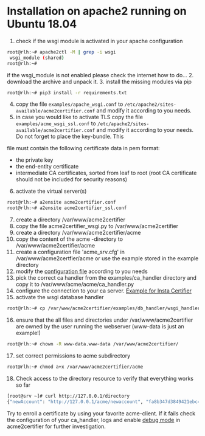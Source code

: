 <!-- markdownlint-disable  MD013 MD029 -->
<!-- wiki-title Installation on apache2 -->
# Installation on apache2 running on Ubuntu 18.04

1. check if the wsgi module is activated in your apache configuration

```bash
root@rlh:~# apache2ctl -M | grep -i wsgi
 wsgi_module (shared)
root@rlh:~#
```

if the wsgi_module is not enabled please check the internet how to do...
2. download the archive and unpack it.
3. install the missing modules via pip

```bash
root@rlh:~# pip3 install -r requirements.txt
```

4. copy the file `examples/apache_wsgi.conf` to `/etc/apache2/sites-available/acme2certifier.conf` and modify it according to you needs.
5. in case you would like to activate TLS copy the file `examples/acme_wsgi_ssl.conf` to `/etc/apache2/sites-available/acme2certifier.conf` and modify it according to your needs. Do not forget to place the key-bundle. This

file must contain the following certificate data in pem format:

- the private key
- the end-entity certificate
- intermediate CA certificates, sorted from leaf to root (root CA certificate should not be included for security reasons)

6. activate the virtual server(s)

```bash
root@rlh:~# a2ensite acme2certifier.conf
root@rlh:~# a2ensite acme2certifier_ssl.conf
```

7. create a directory /var/www/acme2certifier
8. copy the file acme2certifier_wsgi.py to /var/www/acme2certifier
9. create a directory /var/www/acme2certifier/acme
10. copy the content of the acme -directory to /var/www/acme2certifier/acme
11. create a configuration file 'acme_srv.cfg' in /var/www/acme2certfier/acme or use the example stored in the example directory
12. modify the [configuration file](acme_srv.md) according to you needs
13. pick the correct ca handler from the examples/ca_handler directory and copy it to /var/www/acme/acme/ca_handler.py
14. configure the connection to your ca server. [Example for Insta Certifier](certifier.md)
15. activate the wsgi database handler

```bash
root@rlh:~# cp /var/www/acme2certifier/examples/db_handler/wsgi_handler.py /var/www/acme/acme2certfier/db_handler.py
```

16. ensure that the all files and directories under /var/www/acme2certifier are owned by the user running the webserver (www-data is just an example!)

```bash
root@rlh:~# chown -R www-data.www-data /var/www/acme2certifier/
```

17. set correct permissions to acme subdirectory

```bash
root@rlh:~# chmod a+x /var/www/acme2certifier/acme
```

18. Check access to the directory resource to verify that everything works so far

```bash
[root@srv ~]# curl http://127.0.0.1/directory
{"newAccount": "http://127.0.0.1/acme/newaccount", "fa8b347d3849421ebc4b234205418805": "https://community.letsencrypt.org/t/adding-random-entries-to-the-directory/33417", "keyChange": "http://127.0.0.1/acme/key-change", "newNonce": "http://127.0.0.1/acme/newnonce", "meta": {"home": "https://github.com/grindsa/acme2certifier", "author": "grindsa <grindelsack@gmail.com>"}, "newOrder": "http://127.0.0.1/acme/neworders", "revokeCert": "http://127.0.0.1/acme/revokecert"}[root@srv ~]#
```

Try to enroll a certificate by using your favorite acme-client. If it fails check the configuration of your ca_handler, logs and enable [debug mode](acme_srv.md) in acme2certifier for further investigation.
